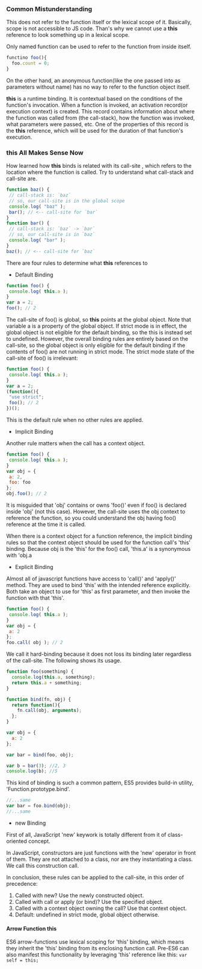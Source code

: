 ### Common Mistunderstanding

This does not refer to the function itself or the lexical scope of it. Basically, scope is not accessible to JS code. Than's why we cannot use a **this** reference to look something up in a lexical scope.

Only named function can be used to refer to the function from inside itself.
```javascript
functino foo(){
  foo.count = 0;
}
```
On the other hand, an anonymous function(like the one passed into as parameters without name) has no way to refer to the function object itself.

**this** is a runtime binding. It is contextual based on the conditions of the function's invocation. When a function is invoked, an activation record(or execution context) is created.
This record contains information about where the function was called from (the call-stack), how the function was invoked, what parameters were passed, etc.
One of the properties of this record is the **this** reference, which will be used for the duration of that function's execution.

### this All Makes Sense Now

How learned how **this** binds is related with its call-site , which refers to the location where the function is called.
Try to understand what call-stack and call-site are.
```javascript
function baz() {
 // call-stack is: `baz`
 // so, our call-site is in the global scope
 console.log( "baz" );
 bar(); // <-- call-site for `bar`
}
function bar() {
 // call-stack is: `baz` -> `bar`
 // so, our call-site is in `baz`
 console.log( "bar" );
}
baz(); // <-- call-site for `baz`
```
There are four rules to determine what **this** references to
* Default Binding
```javascript
function foo() {
 console.log( this.a );
}
var a = 2;
foo(); // 2
```
The call-site of foo() is global, so **this** points at the global object. Note that variable a is a property of the global object.
If strict mode is in effect, the global object is not eligible for the default binding, so the this is instead set to undefined. However, the overall binding rules
are entirely based on the call-site, so the global object is only eligible
for the default binding if the contents of foo() are not running in strict mode. The strict mode state of the call-site of foo() is
irrelevant:
```javascript
function foo() {
 console.log( this.a );
}
var a = 2;
(function(){
 "use strict";
 foo(); // 2
})();
```
This is the default rule when no other rules are applied.

* Implicit Binding

Another rule matters when the call has a context object.
```javascript
function foo() {
 console.log( this.a );
}
var obj = {
 a: 2,
 foo: foo
};
obj.foo(); // 2
```
It is misguided that 'obj' contains or owns 'foo()' even if foo() is declared inside 'obj' (not this case). However, the call-site uses the obj context to reference the function, so you could understand the obj having foo() reference at the time it is called.

When there is a context object for a function reference, the implicit binding rules so that the context object should be used for the function call's 'this' binding.
Because obj is the 'this' for the foo() call, 'this.a' is a synonymous with 'obj.a

* Explicit Binding

Almost all of javascript functions have access to 'call()' and 'apply()' method. They are used to bind 'this' with the intended reference explicitly.
Both take an object to use for 'this' as first parameter, and then invoke the function with that 'this'.
```javascript
function foo() {
 console.log( this.a );
}
var obj = {
 a: 2
};
foo.call( obj ); // 2
```
We call it hard-binding because it does not loss its binding later regardless of the call-site.
The following shows its usage.
```javascript
function foo(something) {
  console.log(this.a, something);
  return this.a + something;
}

function bind(fn, obj) {
  return function(){
    fn.call(obj, arguments);
  };
}

var obj = {
  a: 2
};

var bar = bind(foo, obj);

var b = bar(3); //2, 3
console.log(b); //5
```
This kind of binding is such a common pattern, ES5 provides build-in utility, 'Function.prototype.bind'.
```javascript
//...same
var bar = foo.bind(obj);
//...same
```

* new Binding

First of all, JavaScript 'new' keywork is totally different from it of class-oriented concept.

In JavaScript, constructors are just functions with the 'new' operator in front of them. They are not attached to a class, nor are they instantiating a class.
We call this construction call.

In conclusion, these rules can be applied to the call-site, in this order of precedence:
1. Called with new? Use the newly constructed object.
2. Called with call or apply (or bind)? Use the specified object.
3. Called with a context object owning the call? Use that context
object.
4. Default: undefined in strict mode, global object otherwise.

#### Arrow Function this
ES6 arrow-functions use lexical scoping for 'this' binding, which means they inherit the 'this' binding from its enclosing function call.
Pre-ES6 can also manifest this functionality by leveraging 'this' reference like this: `var self = this;`
